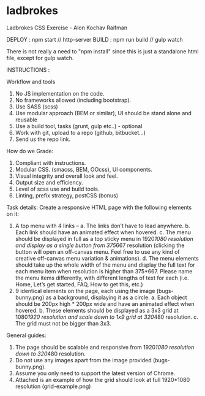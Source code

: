 # ladbrokes
Ladbrokes CSS Exercise - Alon Kochav Raifman


DEPLOY :   npm start  // http-server
BUILD  :   npm run build   // gulp watch

There is not really a need to "npm install" since this is just a standalone html file, except for gulp watch. 

INSTRUCTIONS :  

Workflow and tools
1. No JS implementation on the code.
2. No frameworks allowed (including bootstrap). 
3. Use SASS (scss) 
4. Use modular approach (BEM or similar), UI should be stand alone and reusable
5. Use a build tool, tasks (grunt, gulp etc..) - optional
6. Work with git, upload to a repo (github, bitbucket...) 
7. Send us the repo link.

How do we Grade:
1. Compliant with instructions.
2. Modular CSS. (smacss, BEM, OOcss), UI components.  
3. Visual integrity and overall look and feel.
4. Output size and efficiency.
5. Level of scss use and build tools. 
6. Linting, prefix strategy, postCSS (bonus)

Task details: 
Create a responsive HTML page with the following elements on it:
1. A top menu with 4 links –
a. The links don’t have to lead anywhere. 
b. Each link should have an animated effect when hovered. 
c. The menu should be displayed in full as a top sticky menu in 1920*1080 resolution and display as a single button from 375*667 resolution (clicking the button will open an off-canvas menu. Feel free to use any kind of creative off-canvas menu variation & animations). 
d. The menu elements should take up the whole width of the menu and display the full text for each menu item when resolution is higher than 375*667. Please name the menu items differently, with different lengths of text for each (i.e. Home, Let’s get started, FAQ, How to get this, etc.)
2. 9 identical elements on the page, each using the image (bugs-bunny.png) as a background, displaying it as a circle. 
a. Each object should be 200px high * 200px wide and have an animated effect when hovered. 
b. These elements should be displayed as a 3x3 grid at 1080*1920 resolution and scale down to 1x9 grid at 320*480 resolution.
c. The grid must not be bigger than 3x3.

General guides: 
1. The page should be scalable and responsive from 1920*1080 resolution down to 320*480 resolution. 
2. Do not use any images apart from the image provided (bugs-bunny.png).
3. Assume you only need to support the latest version of Chrome. 
4. Attached is an example of how the grid should look at full 1920*1080 resolution (grid-example.png) 
